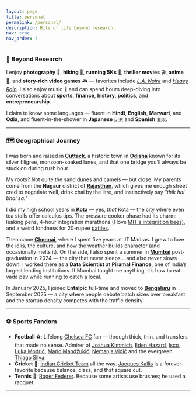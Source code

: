 ```yaml
---
layout: page
title: personal
permalink: /personal/
description: Bits of life beyond research.
nav: true
nav_order: 7
---
```


### 🎨 Beyond Research

I enjoy **photography** 📸, **hiking** 🥾, **running 5Ks** 🏃, **thriller movies** 🎬, **anime** 🎌, and **story-rich video games** 🎮 — favorites include [_L.A. Noire_](https://en.wikipedia.org/wiki/L.A._Noire) and [_Heavy Rain_](https://en.wikipedia.org/wiki/Heavy_Rain). I also enjoy music 🎵 and can spend hours deep-diving into conversations about **sports**, **finance**, **history**, **politics**, and **entrepreneurship**.

I claim to know some languages — fluent in **Hindi**, **English**, **Marwari**, and **Odia**, and fluent-in-the-shower in **Japanese** 🇯🇵 and **Spanish** 🇪🇸.

---

### 🗺️ Geographical Journey

I was born and raised in [**Cuttack**](https://share.google/t5Ry9TdYWufxIpPTW), a historic town in [**Odisha**](https://share.google/oCfWh8Y6G0fGNOGIo) known for its silver filigree, monsoon-soaked lanes, and that one bridge you’ll always be stuck on during rush hour.

My roots? Not quite the sand dunes and camels — but close. My parents come from the **Nagaur** district of [**Rajasthan**](https://share.google/XtD3uod0zHPvA77x6), which gives me enough street cred to negotiate well, drink chai by the litre, and instinctively say _"thik hai bhai sa."_

I did my high school years in [**Kota**](https://share.google/41je8terygMzOoRyN) — yes, _that_ Kota — the city where even tea stalls offer calculus tips. The pressure cooker phase had its charm: leaking pens, 4-hour integration marathons (I love [MIT's integration bees)](https://math.mit.edu/~yyao1/integrationbee.html), and a weird fondness for 20-rupee [patties](https://carveyourcraving.com/veg-puff-indian-bakery-style/).

Then came [**Chennai**](https://share.google/pufuApBKUZVL40NZq), where I spent five years at IIT Madras. I grew to love the idlis, the culture, and how the weather builds character (and occasionally melts it). On the side, I also spent a summer in [**Mumbai**](https://share.google/k3O2TB0s9KPxBgJLv) post-graduation in 2024 — the city that never sleeps… and also never slows down. I worked there as a **Data Scientist** at **Piramal Finance**, one of India’s largest lending institutions. If Mumbai taught me anything, it’s how to eat vada pav while running to catch a local.

In January 2025, I joined **Entalpic** full-time and moved to [**Bengaluru**](https://share.google/Fa7kpUFYO11JXA1sh) in September 2025 — a city where people debate batch sizes over breakfast and the startup density competes with the traffic density.

---

### ⚽ Sports Fandom

- **Football** ⚽: Lifelong [Chelsea FC](https://en.wikipedia.org/wiki/Chelsea_F.C.) fan — through thick, thin, and transfers that made no sense. Admirer of [Joshua Kimmich](https://en.wikipedia.org/wiki/Joshua_Kimmich), [Eden Hazard](https://en.wikipedia.org/wiki/Eden_Hazard), [Isco](https://en.wikipedia.org/wiki/Isco), [Luka Modrić](https://en.wikipedia.org/wiki/Luka_Modri%C4%87), [Mario Mandžukić](https://en.wikipedia.org/wiki/Mario_Mand%C5%BEuki%C4%87), [Nemanja Vidić](https://en.wikipedia.org/wiki/Nemanja_Vidi%C4%87) and the evergreen [Thiago Silva](https://en.wikipedia.org/wiki/Thiago_Silva).
- **Cricket** 🏏: [Indian Cricket Team](https://en.wikipedia.org/wiki/India_national_cricket_team) all the way. [Jacques Kallis](https://en.wikipedia.org/wiki/Jacques_Kallis) is a forever-favorite because balance, class, and that square cut.
- **Tennis** 🎾: [Roger Federer](https://en.wikipedia.org/wiki/Roger_Federer). Because some artists use brushes; he used a racquet.

---
